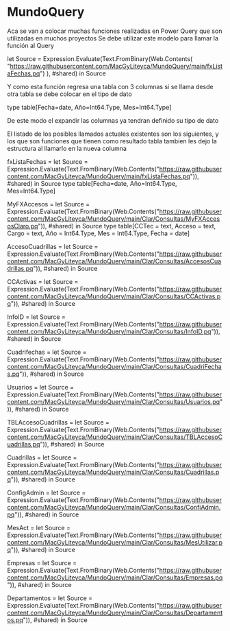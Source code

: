 # MundoQuery

Aca se van a colocar muchas funciones realizadas en Power Query que son utilizadas en muchos proyectos
Se debe utilizar este modelo para llamar la función al Query

let
    Source = Expression.Evaluate(Text.FromBinary(Web.Contents( "https://raw.githubusercontent.com/MacGyLiteyca/MundoQuery/main/fxListaFechas.pq") ), #shared)
in
    Source
        
Y como esta función regresa una tabla con 3 columnas si se llama desde otra tabla se debe colocar en el tipo de dato 

type table[Fecha=date, Año=Int64.Type, Mes=Int64.Type]

De este modo el expandir las columnas ya tendran definido su tipo de dato

El listado de los posibles llamados actuales existentes son los siguientes, y los que son funciones que tienen como resultado tabla tambien les dejo la estructura al llamarlo en la nueva columna

fxListaFechas =
    let 
        Source = Expression.Evaluate(Text.FromBinary(Web.Contents("https://raw.githubusercontent.com/MacGyLiteyca/MundoQuery/main/fxListaFechas.pq")), #shared)
    in Source
    type table[Fecha=date, Año=Int64.Type, Mes=Int64.Type]

MyFXAccesos = 
    let 
        Source = Expression.Evaluate(Text.FromBinary(Web.Contents("https://raw.githubusercontent.com/MacGyLiteyca/MundoQuery/main/Clar/Consultas/MyFXAccesosClaro.pq")), #shared)
    in Source
    type table[CCTec = text, Acceso = text, Cargo = text, Año = Int64.Type, Mes = Int64.Type, Fecha = date]

AccesoCuadrillas = 
    let 
        Source = Expression.Evaluate(Text.FromBinary(Web.Contents("https://raw.githubusercontent.com/MacGyLiteyca/MundoQuery/main/Clar/Consultas/AccesosCuadrillas.pq")), #shared)
    in Source

CCActivas = 
    let 
        Source = Expression.Evaluate(Text.FromBinary(Web.Contents("https://raw.githubusercontent.com/MacGyLiteyca/MundoQuery/main/Clar/Consultas/CCActivas.pq")), #shared)
    in Source

InfoID = 
    let 
        Source = Expression.Evaluate(Text.FromBinary(Web.Contents("https://raw.githubusercontent.com/MacGyLiteyca/MundoQuery/main/Clar/Consultas/InfoID.pq")), #shared)
    in Source

Cuadrifechas = 
    let 
        Source = Expression.Evaluate(Text.FromBinary(Web.Contents("https://raw.githubusercontent.com/MacGyLiteyca/MundoQuery/main/Clar/Consultas/CuadriFechas.pq")), #shared)
    in Source

Usuarios = 
    let 
        Source = Expression.Evaluate(Text.FromBinary(Web.Contents("https://raw.githubusercontent.com/MacGyLiteyca/MundoQuery/main/Clar/Consultas/Usuarios.pq")), #shared)
    in Source

TBLAccesoCuadrillas = 
    let 
        Source = Expression.Evaluate(Text.FromBinary(Web.Contents("https://raw.githubusercontent.com/MacGyLiteyca/MundoQuery/main/Clar/Consultas/TBLAccesoCuadrillas.pq")), #shared)
    in Source

Cuadrillas = 
    let 
        Source = Expression.Evaluate(Text.FromBinary(Web.Contents("https://raw.githubusercontent.com/MacGyLiteyca/MundoQuery/main/Clar/Consultas/Cuadrillas.pq")), #shared)
    in Source

ConfigAdmin = 
    let 
        Source = Expression.Evaluate(Text.FromBinary(Web.Contents("https://raw.githubusercontent.com/MacGyLiteyca/MundoQuery/main/Clar/Consultas/ConfiAdmin.pq")), #shared)
    in Source

MesAct =
    let 
        Source = Expression.Evaluate(Text.FromBinary(Web.Contents("https://raw.githubusercontent.com/MacGyLiteyca/MundoQuery/main/Clar/Consultas/MesUtilizar.pq")), #shared)
    in Source

Empresas =
    let 
        Source = Expression.Evaluate(Text.FromBinary(Web.Contents("https://raw.githubusercontent.com/MacGyLiteyca/MundoQuery/main/Clar/Consultas/Empresas.pq")), #shared)
    in Source

Departamentos =
    let 
        Source = Expression.Evaluate(Text.FromBinary(Web.Contents("https://raw.githubusercontent.com/MacGyLiteyca/MundoQuery/main/Clar/Consultas/Departamentos.pq")), #shared)
    in Source